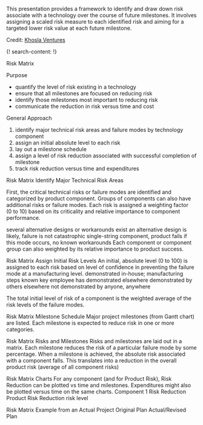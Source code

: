 
This presentation provides a framework to identify and draw down risk associate with a technology over the course of future milestones. It involves assigning a scaled risk measure to each identified risk and aiming for a targeted lower risk value at each future milestone. 

Credit: [Khosla Ventures ](http://www.khoslaventures.com/)


{! search-content: !}

Risk Matrix

Purpose
* quantify the level of risk existing in a technology
* ensure that all milestones are focused on reducing risk
* identify those milestones most important to reducing risk
* communicate the reduction in risk versus time and cost


General Approach
1. identify major technical risk areas and failure modes by technology component
2. assign an initial absolute level to each risk
3. lay out a milestone schedule
4. assign a level of risk reduction associated with successful completion of milestone
5. track risk reduction versus time and expenditures


Risk Matrix
Identify Major Technical Risk Areas

First, the critical technical risks or failure modes are identified and categorized by product component. Groups of components can also have additional risks or failure modes.
Each risk is assigned a weighting factor (0 to 10) based on its criticality and relative importance to component performance.

several alternative designs or workarounds exist
an alternative design is likely, failure is not catastrophic
single-string component, product fails if this mode occurs, no known workarounds
Each component or component group can also weighted by its relative importance to product success.


Risk Matrix
Assign Initial Risk Levels
An initial, absolute level (0 to 100) is assigned to each risk based on level of confidence in preventing the failure mode at a manufacturing level.
demonstrated in-house; manufacturing steps known
key employee has demonstrated elsewhere
demonstrated by others elsewhere
not demonstrated by anyone, anywhere

The total initial level of risk of a component is the weighted average of the risk levels of the failure modes.



Risk Matrix
Milestone Schedule
Major project milestones (from Gantt chart) are listed.
Each milestone is expected to reduce risk in one or more categories.



Risk Matrix
Risks and Milestones
Risks and milestones are laid out in a matrix. Each milestone reduces the risk of a particular failure mode by some percentage.
When a milestone is achieved, the absolute risk associated with a component falls.
This translates into a reduction in the overall product risk (average of all component risks)


Risk Matrix
Charts
For any component (and for Product Risk), Risk Reduction can be plotted vs time and milestones.
Expenditures might also be plotted versus time on the same charts.
Component 1 Risk Reduction
Product Risk Reduction
risk level


Risk Matrix
Example from an Actual Project
Original Plan
Actual/Revised Plan

